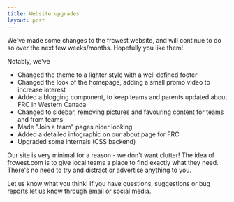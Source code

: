 ```yaml
---
title: Website upgrades
layout: post
---
```


We've made some changes to the frcwest website, and will continue to do so over the next few weeks/months. Hopefully you like them!

Notably, we've

- Changed the theme to a lighter style with a well defined footer
- Changed the look of the homepage, adding a small promo video to increase interest
- Added a blogging component, to keep teams and parents updated about FRC in Western Canada
- Changed to sidebar, removing pictures and favouring content for teams and from teams
- Made "Join a team" pages nicer looking
- Added a detailed infographic on our about page for FRC
- Upgraded some internals (CSS backend)

Our site is very minimal for a reason - we don't want clutter! The idea of frcwest.com is to give local teams a place to find exactly what they need. There's no need to try and distract or advertise anything to you.

Let us know what you think! If you have questions, suggestions or bug reports let us know through email or social media.
